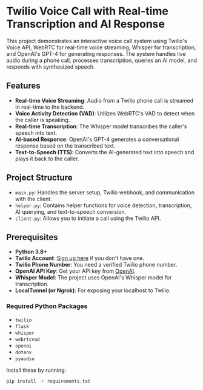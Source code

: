 # Twilio Voice Call with Real-time Transcription and AI Response

This project demonstrates an interactive voice call system using Twilio's Voice API, WebRTC for real-time voice streaming, Whisper for transcription, and OpenAI's GPT-4 for generating responses. The system handles live audio during a phone call, processes transcription, queries an AI model, and responds with synthesized speech.

## Features
- **Real-time Voice Streaming**: Audio from a Twilio phone call is streamed in real-time to the backend.
- **Voice Activity Detection (VAD)**: Utilizes WebRTC's VAD to detect when the caller is speaking.
- **Real-time Transcription**: The Whisper model transcribes the caller's speech into text.
- **AI-based Response**: OpenAI's GPT-4 generates a conversational response based on the transcribed text.
- **Text-to-Speech (TTS)**: Converts the AI-generated text into speech and plays it back to the caller.

## Project Structure
- `main.py`: Handles the server setup, Twilio webhook, and communication with the client.
- `helper.py`: Contains helper functions for voice detection, transcription, AI querying, and text-to-speech conversion.
- `client.py`: Allows you to initiate a call using the Twilio API.

## Prerequisites

- **Python 3.8+**
- **Twilio Account**: [Sign up here](https://www.twilio.com/try-twilio) if you don't have one.
- **Twilio Phone Number**: You need a verified Twilio phone number.
- **OpenAI API Key**: Get your API key from [OpenAI](https://platform.openai.com/).
- **Whisper Model**: The project uses OpenAI's Whisper model for transcription.
- **LocalTunnel (or Ngrok)**: For exposing your localhost to Twilio.

### Required Python Packages
- `twilio`
- `flask`
- `whisper`
- `webrtcvad`
- `openai`
- `dotenv`
- `pyaudio`
  
Install these by running:
```bash
pip install -r requirements.txt
